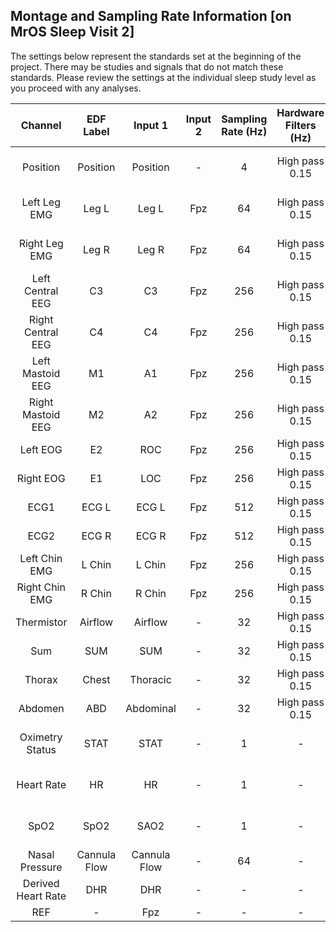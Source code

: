 ## Montage and Sampling Rate Information [on MrOS Sleep Visit 2]

The settings below represent the standards set at the beginning of the project. There may be studies and signals that do not match these standards. Please review the settings at the individual sleep study level as you proceed with any analyses.

| Channel            | EDF Label    | Input 1      | Input 2 | Sampling Rate (Hz) | Hardware Filters (Hz) | Sensor Type                  |
|:------------------:|:------------:|:------------:|:-------:|:------------------:|:---------------------:|:----------------------------:|
| Position           | Position     | Position     | -       | 4                  | High pass 0.15        | Compumedics external sensor  |
| Left Leg EMG       | Leg L        | Leg L        | Fpz     | 64                 | High pass 0.15        | Compumedics piezo leg leads  |
| Right Leg EMG      | Leg R        | Leg R        | Fpz     | 64                 | High pass 0.15        | Compumedics piezo leg leads  |
| Left Central EEG   | C3           | C3           | Fpz     | 256                | High pass 0.15        | Gold cup electrode           |
| Right Central EEG  | C4           | C4           | Fpz     | 256                | High pass 0.15        | Gold cup electrode           |
| Left Mastoid EEG   | M1           | A1           | Fpz     | 256                | High pass 0.15        | Gold cup electrode           |
| Right Mastoid EEG  | M2           | A2           | Fpz     | 256                | High pass 0.15        | Gold cup electrode           |
| Left EOG           | E2           | ROC          | Fpz     | 256                | High pass 0.15        | Gold cup electrode           |
| Right EOG          | E1           | LOC          | Fpz     | 256                | High pass 0.15        | Gold cup electrode           |
| ECG1               | ECG L        | ECG L        | Fpz     | 512                | High pass 0.15        | Ag/AgCl patch                |
| ECG2               | ECG R        | ECG R        | Fpz     | 512                | High pass 0.15        | Ag/AgCl patch                |
| Left Chin EMG      | L Chin       | L Chin       | Fpz     | 256                | High pass 0.15        | Gold cup electrode           |
| Right Chin EMG     | R Chin       | R Chin       | Fpz     | 256                | High pass 0.15        | Gold cup electrode           |
| Thermistor         | Airflow      | Airflow      | -       | 32                 | High pass 0.15        | ProTech Thermistor           |
| Sum                | SUM          | SUM          | -       | 32                 | High pass 0.15        | Compumedics Summit IP RIP    |
| Thorax             | Chest        | Thoracic     | -       | 32                 | High pass 0.15        | Compumedics Summit IP RIP    |
| Abdomen            | ABD          | Abdominal    | -       | 32                 | High pass 0.15        | Compumedics Summit IP RIP    |
| Oximetry Status    | STAT         | STAT         | -       | 1                  | -                     | Nonin XPOD 3011, 8000 sensor |
| Heart Rate         | HR           | HR           | -       | 1                  | -                     | Nonin XPOD 3011, 8000 sensor |
| SpO2               | SpO2         | SAO2         | -       | 1                  | -                     | Nonin XPOD 3011, 8000 sensor |
| Nasal Pressure     | Cannula Flow | Cannula Flow | -       | 64                 | -                     | Nasal cannula                |
| Derived Heart Rate | DHR          | DHR          | -       | -                  | -                     | Derived from EKG             |
| REF                | -            | Fpz          | -       | -                  | -                     | -                            |
